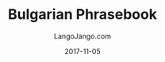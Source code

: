 ---
setID: 3
path: /product/bulgarian-phrasebook-and-dictionary
date: 2017-11-05
language: Bulgarian
title: Bulgarian Phrasebook
productImage: 'langojango-bulgarian-language-phrasebook.png'
bookCoverImage: 'illustration2.png'
altText: 'bulgarian-language-phrasebook'
description: [
  {
    text: "The Bulgarian phrasebook and dictionary by Langojango provides 3,000 Bulgarian words and phrases at your fingertips. Learn (or look up) all of the essential Bulgarian words and phrases you need as a tourist, business traveler, or student. Quickly find the words you need to get around, express your opinions, and communicate efffectively in Bulgarian."
  },
  {
    text: "Listen to audio recordings of every single word and phrase everwhere you have internet access. No need to download a special application. Simply connect with JangoBot, the Langojango chatbot, over the messaging app you already use (like Facebook Messenger, WhatsApp, Telegram, and more)"
  },
  {
    text: "Simply ask JangoBot, by text or voice, to pull up the phrase you want to hear. Within a few seconds, you'll be messaged back with a recording of a native Bulgarian speaker repeating the word or phrase 3 times. You can replay the recording as many times as you need. By reading and listening and speaking, you'll retain more of what you learn and become a more confident Bulgarian speaker quickly. "
  },
  {
    text: "JangoBot's 3,000 word two-way dictionary skill is free to use with your purchase of a book or ebook and doesn't require an ongoing subscription."
  }
]  

# SEO
seoTitle: 'Bulgarian Phrasebook and Dictionary - Langojango'
seoDescription: 'The Bulgarian phrasebook and dictionary by Langojango provides 3,000 Bulgarian words and phrases at your fingertips. Learn all of the essential Bulgarian vocabulary you need as a tourist, business traveler, or student - and hear every word pronounced online by native Bulgarian speakers.'
canonical: 'https://www.langojango.com/product/bulgarian-phrasebook-and-dictionary'
ogUrl: 'https://www.langojango.com/product/bulgarian-phrasebook-and-dictionary'
ogTitle: 'Bulgarian Phrasebook and Dictionary - Langojango'
ogDescription: 'The Bulgarian phrasebook and dictionary by Langojango provides 3,000 Bulgarian words and phrases at your fingertips. Learn all of the essential Bulgarian vocabulary you need as a tourist, business traveler, or student - and hear every word pronounced online by native Bulgarian speakers.'
ogImageUrl: 'langojango-bulgarian-language-phrasebook.png'
ogImageWidth: '1205'
ogImageHeight: '1797'
ogImageAlt: 'Bulgarian Phrasebook and Dictionary'
siteName: 'LangoJango.com'
twitterHandle: '@langojango'
twitterSite: '@langojango'
twitterCardType: 'summary_large_image'

availability: Coming Soon
ISBN13: 0000000000000
ISBN10: 0000000000
author: LangoJango.com
pageCount: 500
dimensions: 4 x 6 (152mm x 102mm)
---